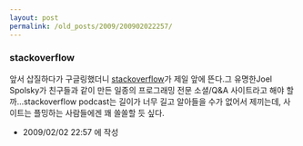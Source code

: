 ```yaml
---
layout: post
permalink: /old_posts/2009/200902022257/
---
```


### stackoverflow

앞서 삽질하다가 구글링했더니 <a href="http://stackoverflow.com/">stackoverflow</a>가 제일 앞에 뜬다.그 유명한Joel Spolsky가 친구들과 같이 만든 일종의 프로그래밍 전문 소셜/Q&A 사이트라고 해야 할까...stackoverflow podcast는 길이가 너무 길고 알아들을 수가 없어서 제끼는데, 사이트는 플밍하는 사람들에겐 꽤 쏠쏠할 듯 싶다.



- 2009/02/02 22:57 에 작성